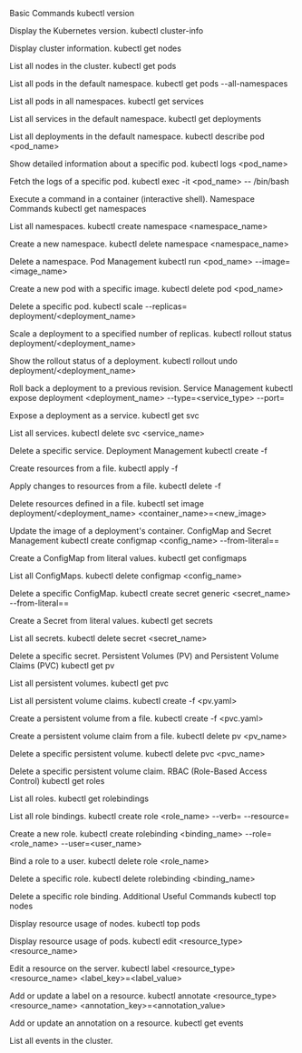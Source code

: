 Basic Commands
kubectl version

Display the Kubernetes version.
kubectl cluster-info

Display cluster information.
kubectl get nodes

List all nodes in the cluster.
kubectl get pods

List all pods in the default namespace.
kubectl get pods --all-namespaces

List all pods in all namespaces.
kubectl get services

List all services in the default namespace.
kubectl get deployments

List all deployments in the default namespace.
kubectl describe pod <pod_name>

Show detailed information about a specific pod.
kubectl logs <pod_name>

Fetch the logs of a specific pod.
kubectl exec -it <pod_name> -- /bin/bash

Execute a command in a container (interactive shell).
Namespace Commands
kubectl get namespaces

List all namespaces.
kubectl create namespace <namespace_name>

Create a new namespace.
kubectl delete namespace <namespace_name>

Delete a namespace.
Pod Management
kubectl run <pod_name> --image=<image_name>

Create a new pod with a specific image.
kubectl delete pod <pod_name>

Delete a specific pod.
kubectl scale --replicas=<num> deployment/<deployment_name>

Scale a deployment to a specified number of replicas.
kubectl rollout status deployment/<deployment_name>

Show the rollout status of a deployment.
kubectl rollout undo deployment/<deployment_name>

Roll back a deployment to a previous revision.
Service Management
kubectl expose deployment <deployment_name> --type=<service_type> --port=<port>

Expose a deployment as a service.
kubectl get svc

List all services.
kubectl delete svc <service_name>

Delete a specific service.
Deployment Management
kubectl create -f <filename>

Create resources from a file.
kubectl apply -f <filename>

Apply changes to resources from a file.
kubectl delete -f <filename>

Delete resources defined in a file.
kubectl set image deployment/<deployment_name> <container_name>=<new_image>

Update the image of a deployment's container.
ConfigMap and Secret Management
kubectl create configmap <config_name> --from-literal=<key>=<value>

Create a ConfigMap from literal values.
kubectl get configmaps

List all ConfigMaps.
kubectl delete configmap <config_name>

Delete a specific ConfigMap.
kubectl create secret generic <secret_name> --from-literal=<key>=<value>

Create a Secret from literal values.
kubectl get secrets

List all secrets.
kubectl delete secret <secret_name>

Delete a specific secret.
Persistent Volumes (PV) and Persistent Volume Claims (PVC)
kubectl get pv

List all persistent volumes.
kubectl get pvc

List all persistent volume claims.
kubectl create -f <pv.yaml>

Create a persistent volume from a file.
kubectl create -f <pvc.yaml>

Create a persistent volume claim from a file.
kubectl delete pv <pv_name>

Delete a specific persistent volume.
kubectl delete pvc <pvc_name>

Delete a specific persistent volume claim.
RBAC (Role-Based Access Control)
kubectl get roles

List all roles.
kubectl get rolebindings

List all role bindings.
kubectl create role <role_name> --verb=<verb> --resource=<resource>

Create a new role.
kubectl create rolebinding <binding_name> --role=<role_name> --user=<user_name>

Bind a role to a user.
kubectl delete role <role_name>

Delete a specific role.
kubectl delete rolebinding <binding_name>

Delete a specific role binding.
Additional Useful Commands
kubectl top nodes

Display resource usage of nodes.
kubectl top pods

Display resource usage of pods.
kubectl edit <resource_type> <resource_name>

Edit a resource on the server.
kubectl label <resource_type> <resource_name> <label_key>=<label_value>

Add or update a label on a resource.
kubectl annotate <resource_type> <resource_name> <annotation_key>=<annotation_value>

Add or update an annotation on a resource.
kubectl get events

List all events in the cluster.
